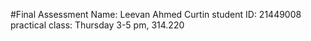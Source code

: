 #Final Assessment
Name: Leevan Ahmed
Curtin student ID: 21449008
practical class: Thursday 3-5 pm, 314.220 